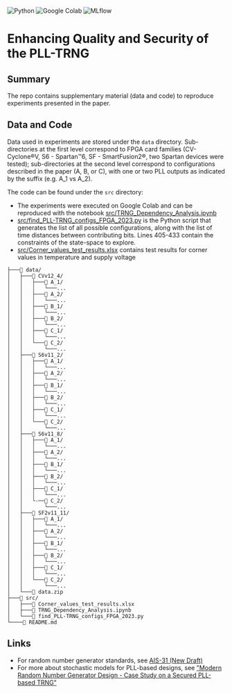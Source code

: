 ![Python](https://img.shields.io/static/v1?style=for-the-badge&message=Python&color=3776AB&logo=Python&logoColor=FFFFFF&label=)
![Google Colab](https://img.shields.io/static/v1?style=for-the-badge&message=Google+Colab&color=222222&logo=Google+Colab&logoColor=F9AB00&label=)
![MLflow](https://img.shields.io/static/v1?style=for-the-badge&message=MLflow&color=0194E2&logo=MLflow&logoColor=FFFFFF&label=)


# Enhancing Quality and Security of the PLL-TRNG

## Summary

The repo contains supplementary material (data and code) to reproduce experiments presented in the paper.


## Data and Code

Data used in experiments are stored under the `data` directory. Sub-directories at the first level correspond to FPGA card families (CV- Cyclone®V, S6 - Spartan™6, SF - SmartFusion2®, two Spartan devices were tested); sub-directories at the second level correspond to configurations described in the paper (A, B, or C), with one or two PLL outputs as indicated by the suffix (e.g. A_1 vs A_2). 

The code can be found under the `src` directory:
* The experiments were executed on Google Colab and can be reproduced with the notebook [src/TRNG_Dependency_Analysis.ipynb](src/TRNG_Dependency_Analysis.ipynb) 
* [src/find_PLL-TRNG_configs_FPGA_2023.py](src/find_PLL-TRNG_configs_FPGA_2023.py) is the Python script that generates the list of all possible configurations, along with the list of time distances between contributing bits. Lines 405-433 contain the constraints of the state-space to explore.
* [src/Corner_values_test_results.xlsx](src/Corner_values_test_results.xlsx) contains test results for corner values in temperature and supply voltage
```
├───📁 data/
│   ├───📁 CVv12_4/
│   │   ├───📁 A_1/
│   │   │   └───...
│   │   ├───📁 A_2/
│   │   │   └───...
│   │   ├───📁 B_1/
│   │   │   └───...
│   │   ├───📁 B_2/
│   │   │   └───...
│   │   ├───📁 C_1/
│   │   │   └───...
│   │   └───📁 C_2/
│   │       └───...
│   ├───📁 S6v11_2/
│   │   ├───📁 A_1/
│   │   │   └───...
│   │   ├───📁 A_2/
│   │   │   └───...
│   │   ├───📁 B_1/
│   │   │   └───...
│   │   ├───📁 B_2/
│   │   │   └───...
│   │   ├───📁 C_1/
│   │   │   └───...
│   │   └───📁 C_2/
│   │       └───...
│   ├───📁 S6v11_8/
│   │   ├───📁 A_1/
│   │   │   └───...
│   │   ├───📁 A_2/
│   │   │   └───...
│   │   ├───📁 B_1/
│   │   │   └───...
│   │   ├───📁 B_2/
│   │   │   └───...
│   │   ├───📁 C_1/
│   │   │   └───...
│   │   └-──📁 C_2/
│   │       └───...
│   ├───📁 SF2v11_11/
│   │   ├───📁 A_1/
│   │   │   └───...
│   │   ├───📁 A_2/
│   │   │   └───...
│   │   ├───📁 B_1/
│   │   │   └───...
│   │   ├───📁 B_2/
│   │   │   └───...
│   │   ├───📁 C_1/
│   │   │   └───...
│   │   └───📁 C_2/
│   │       └───...
│   └───📄 data.zip
├───📁 src/
│   ├───📄 Corner_values_test_results.xlsx
│   ├───📄 TRNG_Dependency_Analysis.ipynb
│   └───📄 find_PLL-TRNG_configs_FPGA_2023.py
└────📄 README.md
```

## Links

- For random number generator standards, see [AIS-31 (New Draft)](https://www.bsi.bund.de/SharedDocs/Downloads/EN/BSI/Certification/Interpretations/AIS_31_Functionality_classes_for_random_number_generators_e.pdf?__blob=publicationFile&v=5)
- For more about stochastic models for PLL-based designs, see ["Modern Random Number Generator Design - Case Study on a Secured PLL-based TRNG"](https://www.degruyter.com/document/doi/10.1515/itit-2018-0025/html?lang=en)
